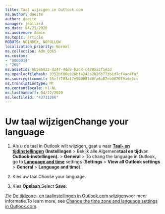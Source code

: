```yaml
---
title: Taal wijzigen in Outlook.com
ms.author: daeite
author: daeite
manager: joallard
ms.date: 04/21/2020
ms.audience: Admin
ms.topic: article
ROBOTS: NOINDEX, NOFOLLOW
localization_priority: Normal
ms.collection: Adm_O365
ms.custom:
- "8000014"
- "269"
ms.assetid: 6b5e5d32-d247-4dd9-b2d4-c4805a2f5e2d
ms.openlocfilehash: 3352bf86e926bf4242a2826b773b1d7cf4ac4faf
ms.sourcegitcommit: 55eff703a17e500681d8fa6a87eb067019ade3cc
ms.translationtype: MT
ms.contentlocale: nl-NL
ms.lasthandoff: 04/22/2020
ms.locfileid: "43711266"
---
```

# <a name="change-your-language"></a><span data-ttu-id="bdf7d-102">Uw taal wijzigen</span><span class="sxs-lookup"><span data-stu-id="bdf7d-102">Change your language</span></span>

1. <span data-ttu-id="bdf7d-103">Als u de taal in Outlook wilt wijzigen, gaat u naar [**Taal- en tijdinstellingen**](https://outlook.live.com/mail/options/general/timeAndLanguage/regional) **(Instellingen** \> Bekijk alle Algemene**taal en tijd**van **Outlook-instellingen).** > **General** > </span><span class="sxs-lookup"><span data-stu-id="bdf7d-103">To chang the language in Outlook, go to [**Language and time**](https://outlook.live.com/mail/options/general/timeAndLanguage/regional) settings (**Settings** \> **View all Outlook settings** > **General** > **Language and time**).</span></span>

2. <span data-ttu-id="bdf7d-104">Kies uw taal.</span><span class="sxs-lookup"><span data-stu-id="bdf7d-104">Choose your language.</span></span>

3. <span data-ttu-id="bdf7d-105">Kies **Opslaan**.</span><span class="sxs-lookup"><span data-stu-id="bdf7d-105">Select **Save**.</span></span>

<span data-ttu-id="bdf7d-106">Zie [De tijdzone- en taalinstellingen in Outlook.com wijzigen](https://go.microsoft.com/fwlink/p/?linkid=873132)voor meer informatie.</span><span class="sxs-lookup"><span data-stu-id="bdf7d-106">To learn more, see [Change the time zone and language settings in Outlook.com](https://go.microsoft.com/fwlink/p/?linkid=873132).</span></span>